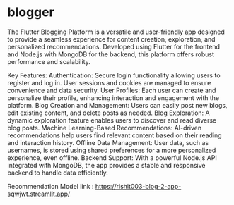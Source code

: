 # blogger

The Flutter Blogging Platform is a versatile and user-friendly app designed to provide a seamless experience for content creation, exploration, and personalized recommendations. Developed using Flutter for the frontend and Node.js with MongoDB for the backend, this platform offers robust performance and scalability.

Key Features:
Authentication: Secure login functionality allowing users to register and log in. User sessions and cookies are managed to ensure convenience and data security.
User Profiles: Each user can create and personalize their profile, enhancing interaction and engagement with the platform.
Blog Creation and Management: Users can easily post new blogs, edit existing content, and delete posts as needed.
Blog Exploration: A dynamic exploration feature enables users to discover and read diverse blog posts.
Machine Learning-Based Recommendations: AI-driven recommendations help users find relevant content based on their reading and interaction history.
Offline Data Management: User data, such as usernames, is stored using shared preferences for a more personalized experience, even offline.
Backend Support: With a powerful Node.js API integrated with MongoDB, the app provides a stable and responsive backend to handle data efficiently.


Recommendation Model link : https://rishit003-blog-2-app-sqwjwt.streamlit.app/
